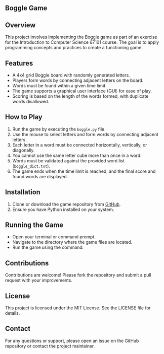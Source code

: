 ## Boggle Game

## Overview
This project involves implementing the Boggle game as part of an exercise for the Introduction to Computer Science 67101 course. The goal is to apply programming concepts and practices to create a functioning game.

## Features
- A 4x4 grid Boggle board with randomly generated letters.
- Players form words by connecting adjacent letters on the board.
- Words must be found within a given time limit.
- The game supports a graphical user interface (GUI) for ease of play.
- Scoring is based on the length of the words formed, with duplicate words disallowed.

## How to Play
1. Run the game by executing the `boggle.py` file.
2. Use the mouse to select letters and form words by connecting adjacent letters.
3. Each letter in a word must be connected horizontally, vertically, or diagonally.
4. You cannot use the same letter cube more than once in a word.
5. Words must be validated against the provided word list (`boggle_dict.txt`).
6. The game ends when the time limit is reached, and the final score and found words are displayed.

## Installation
1. Clone or download the game repository from [GitHub](https://github.com/yourusername/boggle-game).
2. Ensure you have Python installed on your system.

## Running the Game
- Open your terminal or command prompt.
- Navigate to the directory where the game files are located.
- Run the game using the command:

## Contributions
Contributions are welcome! Please fork the repository and submit a pull request with your improvements.

## License
This project is licensed under the MIT License. See the LICENSE file for details.

## Contact
For any questions or support, please open an issue on the GitHub repository or contact the project maintainer.
